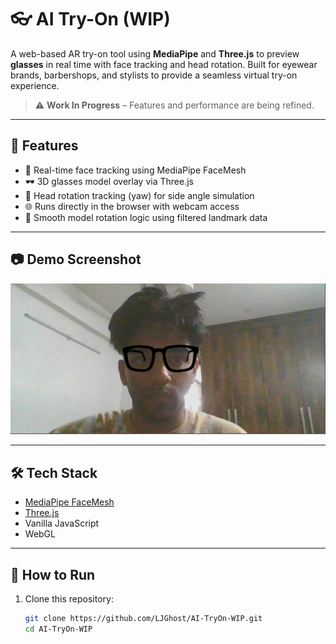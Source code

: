 # 👓 AI Try-On (WIP)

A web-based AR try-on tool using **MediaPipe** and **Three.js** to preview **glasses** in real time with face tracking and head rotation. Built for eyewear brands, barbershops, and stylists to provide a seamless virtual try-on experience.

> ⚠️ **Work In Progress** – Features and performance are being refined.

---

## 🚀 Features

- 🔴 Real-time face tracking using MediaPipe FaceMesh
- 🕶️ 3D glasses model overlay via Three.js
- 🎯 Head rotation tracking (yaw) for side angle simulation
- 🌐 Runs directly in the browser with webcam access
- 🧠 Smooth model rotation logic using filtered landmark data

---

## 📷 Demo Screenshot

![Try-On Demo](screenshot.png)

---

## 🛠️ Tech Stack

- [MediaPipe FaceMesh](https://google.github.io/mediapipe/)
- [Three.js](https://threejs.org/)
- Vanilla JavaScript
- WebGL

---

## 📁 How to Run

1. Clone this repository:
   ```bash
   git clone https://github.com/LJGhost/AI-TryOn-WIP.git
   cd AI-TryOn-WIP
